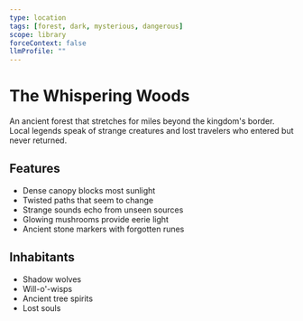 ```yaml
---
type: location
tags: [forest, dark, mysterious, dangerous]
scope: library
forceContext: false
llmProfile: ""
---
```


# The Whispering Woods

An ancient forest that stretches for miles beyond the kingdom's border. Local legends speak of strange creatures and lost travelers who entered but never returned.

## Features
- Dense canopy blocks most sunlight
- Twisted paths that seem to change
- Strange sounds echo from unseen sources
- Glowing mushrooms provide eerie light
- Ancient stone markers with forgotten runes

## Inhabitants
- Shadow wolves
- Will-o'-wisps
- Ancient tree spirits
- Lost souls